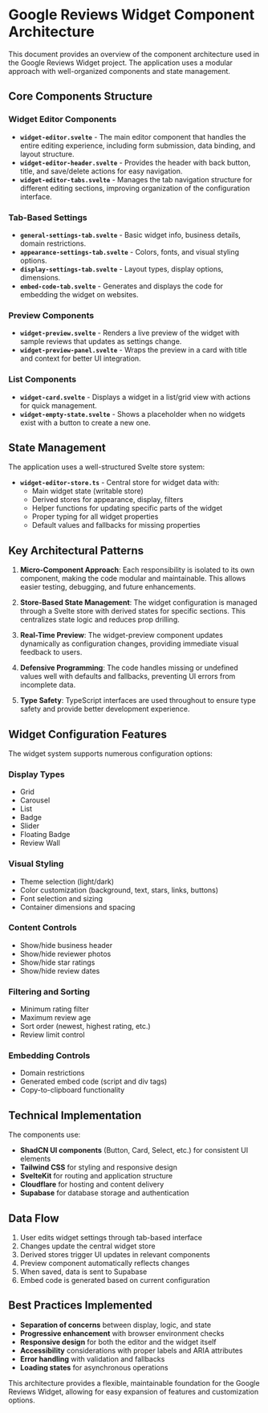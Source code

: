 # Google Reviews Widget Component Architecture

This document provides an overview of the component architecture used in the Google Reviews Widget project. The application uses a modular approach with well-organized components and state management.

## Core Components Structure

### Widget Editor Components

- **`widget-editor.svelte`** - The main editor component that handles the entire editing experience, including form submission, data binding, and layout structure.
- **`widget-editor-header.svelte`** - Provides the header with back button, title, and save/delete actions for easy navigation.
- **`widget-editor-tabs.svelte`** - Manages the tab navigation structure for different editing sections, improving organization of the configuration interface.

### Tab-Based Settings

- **`general-settings-tab.svelte`** - Basic widget info, business details, domain restrictions.
- **`appearance-settings-tab.svelte`** - Colors, fonts, and visual styling options.
- **`display-settings-tab.svelte`** - Layout types, display options, dimensions.
- **`embed-code-tab.svelte`** - Generates and displays the code for embedding the widget on websites.

### Preview Components

- **`widget-preview.svelte`** - Renders a live preview of the widget with sample reviews that updates as settings change.
- **`widget-preview-panel.svelte`** - Wraps the preview in a card with title and context for better UI integration.

### List Components

- **`widget-card.svelte`** - Displays a widget in a list/grid view with actions for quick management.
- **`widget-empty-state.svelte`** - Shows a placeholder when no widgets exist with a button to create a new one.

## State Management

The application uses a well-structured Svelte store system:

- **`widget-editor-store.ts`** - Central store for widget data with:
  - Main widget state (writable store)
  - Derived stores for appearance, display, filters
  - Helper functions for updating specific parts of the widget
  - Proper typing for all widget properties
  - Default values and fallbacks for missing properties

## Key Architectural Patterns

1. **Micro-Component Approach**:
   Each responsibility is isolated to its own component, making the code modular and maintainable. This allows easier testing, debugging, and future enhancements.

2. **Store-Based State Management**:
   The widget configuration is managed through a Svelte store with derived states for specific sections. This centralizes state logic and reduces prop drilling.

3. **Real-Time Preview**:
   The widget-preview component updates dynamically as configuration changes, providing immediate visual feedback to users.

4. **Defensive Programming**:
   The code handles missing or undefined values well with defaults and fallbacks, preventing UI errors from incomplete data.

5. **Type Safety**:
   TypeScript interfaces are used throughout to ensure type safety and provide better development experience.

## Widget Configuration Features

The widget system supports numerous configuration options:

### Display Types
- Grid
- Carousel
- List
- Badge
- Slider
- Floating Badge
- Review Wall

### Visual Styling
- Theme selection (light/dark)
- Color customization (background, text, stars, links, buttons)
- Font selection and sizing
- Container dimensions and spacing

### Content Controls
- Show/hide business header
- Show/hide reviewer photos
- Show/hide star ratings
- Show/hide review dates

### Filtering and Sorting
- Minimum rating filter
- Maximum review age
- Sort order (newest, highest rating, etc.)
- Review limit control

### Embedding Controls
- Domain restrictions
- Generated embed code (script and div tags)
- Copy-to-clipboard functionality

## Technical Implementation

The components use:
- **ShadCN UI components** (Button, Card, Select, etc.) for consistent UI elements
- **Tailwind CSS** for styling and responsive design
- **SvelteKit** for routing and application structure
- **Cloudflare** for hosting and content delivery
- **Supabase** for database storage and authentication

## Data Flow

1. User edits widget settings through tab-based interface
2. Changes update the central widget store
3. Derived stores trigger UI updates in relevant components
4. Preview component automatically reflects changes
5. When saved, data is sent to Supabase
6. Embed code is generated based on current configuration

## Best Practices Implemented

- **Separation of concerns** between display, logic, and state
- **Progressive enhancement** with browser environment checks
- **Responsive design** for both the editor and the widget itself
- **Accessibility** considerations with proper labels and ARIA attributes
- **Error handling** with validation and fallbacks
- **Loading states** for asynchronous operations

This architecture provides a flexible, maintainable foundation for the Google Reviews Widget, allowing for easy expansion of features and customization options.
